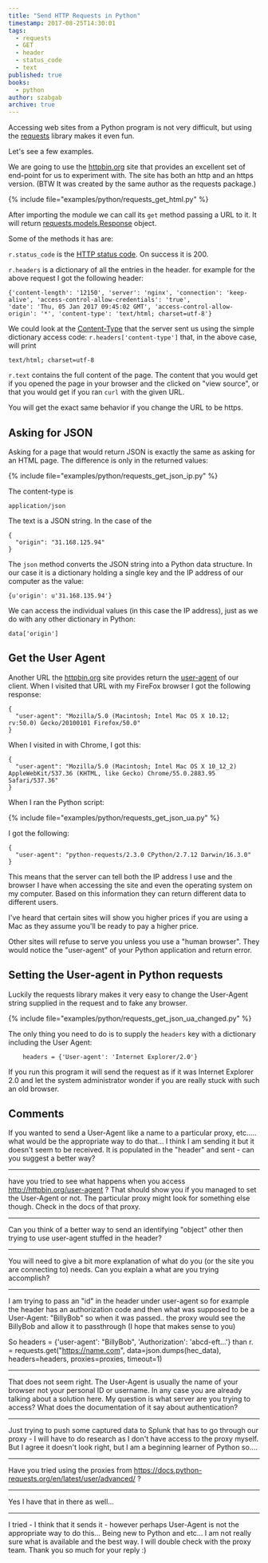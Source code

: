 ```yaml
---
title: "Send HTTP Requests in Python"
timestamp: 2017-08-25T14:30:01
tags:
  - requests
  - GET
  - header
  - status_code
  - text
published: true
books:
  - python
author: szabgab
archive: true
---
```



Accessing web sites from a Python program is not very difficult, but using
the [requests](http://docs.python-requests.org/) library makes it even fun.

Let's see a few examples.


We are going to use the [httpbin.org](http://httpbin.org/) site that provides an excellent set of end-point for us to experiment with. The site has both an http and an https version. (BTW It was created by the same author as the requests package.)

{% include file="examples/python/requests_get_html.py" %}

After importing the module we can call its `get` method passing a URL to it.
It will return [requests.models.Response](http://docs.python-requests.org/en/master/user/advanced/#request-and-response-objects) object.

Some of the methods it has are:

`r.status_code` is the [HTTP status code](https://en.wikipedia.org/wiki/List_of_HTTP_status_codes). On success it is 200.

`r.headers` is a dictionary of all the entries in the header. for example for the above request I got the following header:

```
{'content-length': '12150', 'server': 'nginx', 'connection': 'keep-alive', 'access-control-allow-credentials': 'true',
'date': 'Thu, 05 Jan 2017 09:45:02 GMT', 'access-control-allow-origin': '*', 'content-type': 'text/html; charset=utf-8'}
```

We could look at the [Content-Type](https://en.wikipedia.org/wiki/Media_type) that the server sent us using the simple dictionary access code: `r.headers['content-type']` that, in the above case, will print

```
text/html; charset=utf-8
```

`r.text` contains the full content of the page. The content that you would get if you opened the page in your browser and the clicked on "view source", or that you would get if you ran `curl` with the given URL.

You will get the exact same behavior if you change the URL to be https.

## Asking for JSON

Asking for a page that would return JSON is exactly the same as asking for an HTML page.
The difference is only in the returned values:

{% include file="examples/python/requests_get_json_ip.py" %}

The content-type is

```
application/json
```

The text is a JSON string. In the case of the 

```
{
  "origin": "31.168.125.94"
}
```

The `json` method converts the JSON string into a Python data structure.
In our case it is a dictionary holding a single key and the IP address of our computer
as the value:

```
{u'origin': u'31.168.135.94'}
```

We can access the individual values (in this case the IP address), just as
we do with any other dictionary in Python:

```
data['origin']
```

## Get the User Agent

Another URL the [httpbin.org](http://httpbin.org/) site provides return
the [user-agent](http://httpbin.org/user-agent) of our client. When
I visited that URL with my FireFox browser I got the following response:

```
{
  "user-agent": "Mozilla/5.0 (Macintosh; Intel Mac OS X 10.12; rv:50.0) Gecko/20100101 Firefox/50.0"
}
```

When I visited in with Chrome, I got this:

```
{
  "user-agent": "Mozilla/5.0 (Macintosh; Intel Mac OS X 10_12_2) AppleWebKit/537.36 (KHTML, like Gecko) Chrome/55.0.2883.95 Safari/537.36"
}
```

When I ran the Python script: 

{% include file="examples/python/requests_get_json_ua.py" %}

I got the following:

```
{
  "user-agent": "python-requests/2.3.0 CPython/2.7.12 Darwin/16.3.0"
}
```

This means that the server can tell both the IP address I use and the browser I have when accessing the site and even the operating system on my computer.
Based on this information they can return different data to different users.

I've heard that certain sites will show you higher prices if you are using a Mac as they assume you'll be ready to pay a higher price.

Other sites will refuse to serve you unless you use a "human browser".
They would notice the "user-agent" of your Python application and return error.

## Setting the User-agent in Python requests

Luckily the requests library makes it very easy to change the User-Agent string supplied in the request and to fake any browser.

{% include file="examples/python/requests_get_json_ua_changed.py" %}

The only thing you need to do is to supply the `headers`
key with a dictionary including the User Agent:

```
    headers = {'User-agent': 'Internet Explorer/2.0'}
```

If you run this program it will send the request as if it was Internet Explorer 2.0
and let the system administrator wonder if you are really stuck with such an old browser.


## Comments

If you wanted to send a User-Agent like a name to a particular proxy, etc..... what would be the appropriate way to do that... I think I am sending it but it doesn't seem to be received. It is populated in the "header" and sent - can you suggest a better way?

---
have you tried to see what happens when you access http://httpbin.org/user-agent ? That should show you if you managed to set the User-Agent or not. The particular proxy might look for something else though. Check in the docs of that proxy.


---
Can you think of a better way to send an identifying "object" other then trying to use user-agent stuffed in the header?

---

You will need to give a bit more explanation of what do you (or the site you are connecting to) needs. Can you explain a what are you trying accomplish?

---

I am trying to pass an "id" in the header under user-agent so for example the header has an authorization code and then what was supposed to be a User-Agent: "BillyBob" so when it was passed.. the proxy would see the BillyBob and allow it to passthrough (I hope that makes sense to you)

So headers = {'user-agent': "BillyBob", 'Authorization': 'abcd-eft...'}
than
r. = requests.get("https://name.com", data=json.dumps(hec_data), headers=headers, proxies=proxies, timeout=1)


---

That does not seem right. The User-Agent is usually the name of your browser not your personal ID or username. In any case you are already talking about a solution here. My question is what server are you trying to access? What does the documentation of it say about authentication?

---

Just trying to push some captured data to Splunk that has to go through our proxy - I will have to do research as I don't have access to the proxy myself. But I agree it doesn't look right, but I am a beginning learner of Python so....

---

Have you tried using the proxies from  https://docs.python-requests.org/en/latest/user/advanced/ ?

---

Yes I have that in there as well…

<hr>

I tried - I think that it sends it - however perhaps User-Agent is not the appropriate way to do this... Being new to Python and etc... I am not really sure what is available and the best way. I will double check with the proxy team. Thank you so much for your reply :)


